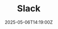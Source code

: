 ---
title: Slack
linkTitle: Slack
date: '2025-05-06T14:19:00Z'
weight: 1
description: Slack is essential for GitLab communication; users should complete their
  profiles, manage channels effectively, reduce noise, and utilize features like reminders
  and scheduled messages to enhance productivity and inclusivity.
draft: false
ref: slack
---